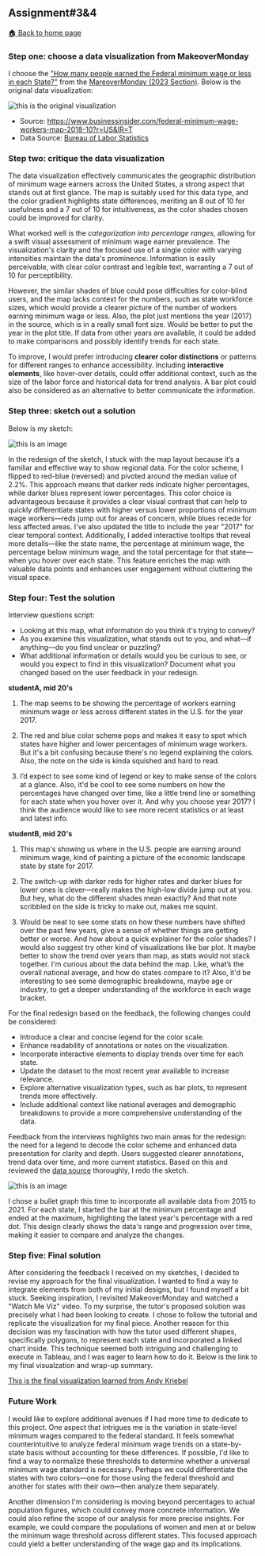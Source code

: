 ## Assignment#3&4
[🏠 Back to home page](README.md)
### Step one: choose a data visualization from MakeoverMonday
I choose the ["How many people earned the Federal minimum wage or less in each State?"](https://www.businessinsider.com/federal-minimum-wage-workers-map-2018-10?r=US&IR=T) from the [MareoverMonday (2023 Section)](https://www.makeovermonday.co.uk/data/). Below is the original data visualization:

![this is the original visualization](ass3&4_original.jpg)

- Source: https://www.businessinsider.com/federal-minimum-wage-workers-map-2018-10?r=US&IR=T
- Data Source: [Bureau of Labor Statistics](https://www.bls.gov/opub/reports/minimum-wage/2021/home.htm)

### Step two: critique the data visualization

The data visualization effectively communicates the geographic distribution of minimum wage earners across the United States, a strong aspect that stands out at first glance. The map is suitably used for this data type, and the color gradient highlights state differences, meriting an 8 out of 10 for usefulness and a 7 out of 10 for intuitiveness, as the color shades chosen could be improved for clarity.

What worked well is the *categorization into percentage ranges*, allowing for a swift visual assessment of minimum wage earner prevalence. The visualization's clarity and the focused use of a single color with varying intensities maintain the data's prominence. Information is easily perceivable, with clear color contrast and legible text, warranting a 7 out of 10 for perceptibility.

However, the similar shades of blue could pose difficulties for color-blind users, and the map lacks context for the numbers, such as state workforce sizes, which would provide a clearer picture of the number of workers earning minimum wage or less. Also, the plot just mentions the year (2017) in the source, which is in a really small font size. Would be better to put the year in the plot title. If data from other years are available, it could be added to make comparisons and possibly identify trends for each state.

To improve, I would prefer introducing **clearer color distinctions** or patterns for different ranges to enhance accessibility. Including **interactive elements**, like hover-over details, could offer additional context, such as the size of the labor force and historical data for trend analysis. A bar plot could also be considered as an alternative to better communicate the information.

### Step three: sketch out a solution
Below is my sketch:

![this is an image](ass3&4_sketch.jpg)

In the redesign of the sketch, I stuck with the map layout because it’s a familiar and effective way to show regional data. For the color scheme, I flipped to red-blue (reversed) and pivoted around the median value of 2.2%. This approach means that darker reds indicate higher percentages, while darker blues represent lower percentages. This color choice is advantageous because it provides a clear visual contrast that can help to quickly differentiate states with higher versus lower proportions of minimum wage workers—reds jump out for areas of concern, while blues recede for less affected areas. I've also updated the title to include the year "2017" for clear temporal context. Additionally, I added interactive tooltips that reveal more details—like the state name, the percentage at minimum wage, the percentage below minimum wage, and the total percentage for that state—when you hover over each state. This feature enriches the map with valuable data points and enhances user engagement without cluttering the visual space.

### Step four: Test the solution

Interview questions script:
- Looking at this map, what information do you think it's trying to convey?
- As you examine this visualization, what stands out to you, and what—if anything—do you find unclear or puzzling?
- What additional information or details would you be curious to see, or would you expect to find in this visualization?
Document what you changed based on the user feedback in your redesign.

**studentA, mid 20's**

  1. The map seems to be showing the percentage of workers earning minimum wage or less across different states in the U.S. for the year 2017.

  2. The red and blue color scheme pops and makes it easy to spot which states have higher and lower percentages of minimum wage workers. But it's a bit confusing because there's no legend explaining the colors. Also, the note on the side is kinda squished and hard to read.

  3. I’d expect to see some kind of legend or key to make sense of the colors at a glance. Also, it'd be cool to see some numbers on how the percentages have changed over time, like a little trend line or something for each state when you hover over it. And why you choose year 2017? I think the audience would like to see more recent statistics or at least and latest info.
  
  
**studentB, mid 20's**

  1. This map's showing us where in the U.S. people are earning around minimum wage, kind of painting a picture of the economic landscape state by state for 2017.

  2. The switch-up with darker reds for higher rates and darker blues for lower ones is clever—really makes the high-low divide jump out at you. But hey, what do the different shades mean exactly? And that note scribbled on the side is tricky to make out, makes me squint.

  3. Would be neat to see some stats on how these numbers have shifted over the past few years, give a sense of whether things are getting better or worse. And how about a quick explainer for the color shades? I would also suggest try other kind of visualizations like bar plot. It maybe better to show the trend over years than map, as stats would not stack together. I'm curious about the data behind the map. Like, what’s the overall national average, and how do states compare to it? Also, it'd be interesting to see some demographic breakdowns, maybe age or industry, to get a deeper understanding of the workforce in each wage bracket.

For the final redesign based on the feedback, the following changes could be considered:

- Introduce a clear and concise legend for the color scale.
- Enhance readability of annotations or notes on the visualization.
- Incorporate interactive elements to display trends over time for each state.
- Update the dataset to the most recent year available to increase relevance.
- Explore alternative visualization types, such as bar plots, to represent trends more effectively.
- Include additional context like national averages and demographic breakdowns to provide a more comprehensive understanding of the data.

Feedback from the interviews highlights two main areas for the redesign: the need for a legend to decode the color scheme and enhanced data presentation for clarity and depth. Users suggested clearer annotations, trend data over time, and more current statistics. Based on this and reviewed the [data source](https://data.world/makeovermonday/2023w18) thoroughly, I redo the sketch.

![this is an image](ass3&4_sketch2.jpg)

I chose a bullet graph this time to incorporate all available data from 2015 to 2021. For each state, I started the bar at the minimum percentage and ended at the maximum, highlighting the latest year's percentage with a red dot. This design clearly shows the data's range and progression over time, making it easier to compare and analyze the changes.

### Step five: Final solution

After considering the feedback I received on my sketches, I decided to revise my approach for the final visualization. I wanted to find a way to integrate elements from both of my initial designs, but I found myself a bit stuck. Seeking inspiration, I revisited MakeoverMonday and watched a "Watch Me Viz" video. To my surprise, the tutor's proposed solution was precisely what I had been looking to create. I chose to follow the tutorial and replicate the visualization for my final piece. Another reason for this decision was my fascination with how the tutor used different shapes, specifically polygons, to represent each state and incorporated a linked chart inside. This technique seemed both intriguing and challenging to execute in Tableau, and I was eager to learn how to do it. Below is the link to my final visualzation and wrap-up summary.

[This is the final visualization learned from Andy Kriebel](ass3&4_finalViz.md)

### Future Work

 I would like to explore additional avenues if I had more time to dedicate to this project. One aspect that intrigues me is the variation in state-level minimum wages compared to the federal standard. It feels somewhat counterintuitive to analyze federal minimum wage trends on a state-by-state basis without accounting for these differences. If possible, I'd like to find a way to normalize these thresholds to determine whether a universal minimum wage standard is necessary. Perhaps we could differentiate the states with two colors—one for those using the federal threshold and another for states with their own—then analyze them separately.

Another dimension I'm considering is moving beyond percentages to actual population figures, which could convey more concrete information. We could also refine the scope of our analysis for more precise insights. For example, we could compare the populations of women and men at or below the minimum wage threshold across different states. This focused approach could yield a better understanding of the wage gap and its implications.
